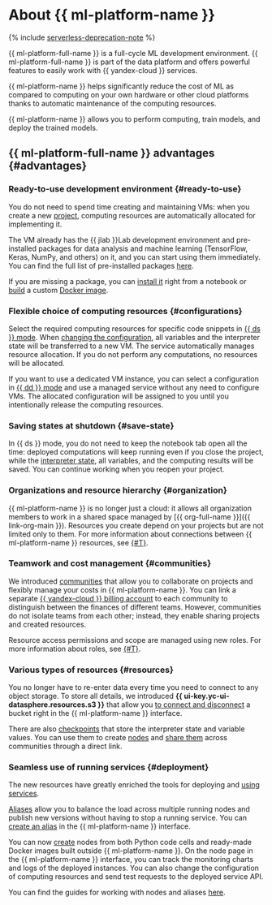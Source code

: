 # About {{ ml-platform-name }}

{% include [serverless-deprecation-note](../../_includes/datasphere/serverless-deprecation-note.md) %}

{{ ml-platform-full-name }} is a full-cycle ML development environment. {{ ml-platform-full-name }} is part of the data platform and offers powerful features to easily work with {{ yandex-cloud }} services.

{{ ml-platform-name }} helps significantly reduce the cost of ML as compared to computing on your own hardware or other cloud platforms thanks to automatic maintenance of the computing resources.

{{ ml-platform-name }} allows you to perform computing, train models, and deploy the trained models.

## {{ ml-platform-full-name }} advantages {#advantages}

### Ready-to-use development environment {#ready-to-use}

You do not need to spend time creating and maintaining VMs: when you create a new [project](project.md), computing resources are automatically allocated for implementing it.

The VM already has the {{ jlab }}Lab development environment and pre-installed packages for data analysis and machine learning (TensorFlow, Keras, NumPy, and others) on it, and you can start using them immediately. You can find the full list of pre-installed packages [here](preinstalled-packages.md).

If you are missing a package, you can [install it](../operations/projects/install-dependencies.md) right from a notebook or [build](../operations/user-images.md) a custom [Docker image](docker.md).

### Flexible choice of computing resources {#configurations}

Select the required computing resources for specific code snippets in [{{ ds }} mode](project.md#serverless). When [changing the configuration](configurations.md), all variables and the interpreter state will be transferred to a new VM. The service automatically manages resource allocation. If you do not perform any computations, no resources will be allocated.

If you want to use a dedicated VM instance, you can select a configuration in [{{ dd }} mode](project.md#dedicated) and use a managed service without any need to configure VMs. The allocated configuration will be assigned to you until you intentionally release the computing resources.

### Saving states at shutdown {#save-state}

In {{ ds }} mode, you do not need to keep the notebook tab open all the time: deployed computations will keep running even if you close the project, while the [interpreter state](save-state.md), all variables, and the computing results will be saved. You can continue working when you reopen your project.

### Organizations and resource hierarchy {#organization}

{{ ml-platform-name }} is no longer just a cloud: it allows all organization members to work in a shared space managed by [{{ org-full-name }}]({{ link-org-main }}). Resources you create depend on your projects but are not limited only to them. For more information about connections between {{ ml-platform-name }} resources, see [{#T}](resource-model.md).

### Teamwork and cost management {#communities}

We introduced [communities](community.md) that allow you to collaborate on projects and flexibly manage your costs in {{ ml-platform-name }}. You can link a separate [{{ yandex-cloud }} billing account](../../billing/concepts/billing-account.md) to each community to distinguish between the finances of different teams. However, communities do not isolate teams from each other; instead, they enable sharing projects and created resources.

Resource access permissions and scope are managed using new roles. For more information about roles, see [{#T}](../security/index.md).

### Various types of resources {#resources}

You no longer have to re-enter data every time you need to connect to any object storage. To store all details, we introduced **{{ ui-key.yc-ui-datasphere.resources.s3 }}** that allow you [to connect and disconnect](../operations/data/connect-to-s3.md) a bucket right in the {{ ml-platform-name }} interface.

There are also [checkpoints](checkpoints.md) that store the interpreter state and variable values. You can use them to create [nodes](deploy/index.md#node) and [share them](../operations/projects/checkpoints.md#share) across communities through a direct link.

### Seamless use of running services {#deployment}

The new resources have greatly enriched the tools for deploying and [using services](deploy/index.md).

[Aliases](deploy/index.md#alias) allow you to balance the load across multiple running nodes and publish new versions without having to stop a running service. You can [create an alias](../operations/deploy/alias-create.md) in the {{ ml-platform-name }} interface.

You can now [create](../operations/deploy/node-create.md) nodes from both Python code cells and ready-made Docker images built outside {{ ml-platform-name }}. On the node page in the {{ ml-platform-name }} interface, you can track the monitoring charts and logs of the deployed instances. You can also change the configuration of computing resources and send test requests to the deployed service API.

You can find the guides for working with nodes and aliases [here](../operations/index.md#deploy).